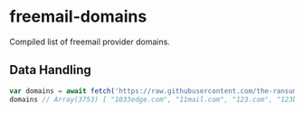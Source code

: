 # freemail-domains
Compiled list of freemail provider domains.

## Data Handling

```javascript
var domains = await fetch('https://raw.githubusercontent.com/the-ransum/freemail-domains/main/domains.txt').then(r => r.text()).then(r => r.split(/\n/g));
domains // Array(3753) [ "1033edge.com", "11mail.com", "123.com", "123box.net", … ]
```
